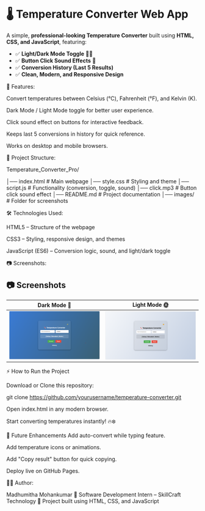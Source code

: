 # 🌡️ Temperature Converter Web App

A simple, **professional-looking Temperature Converter** built using **HTML, CSS, and JavaScript**, featuring:

- ✅ **Light/Dark Mode Toggle** 🌙🌞
- ✅ **Button Click Sound Effects** 🎵
- ✅ **Conversion History (Last 5 Results)**  
- ✅ **Clean, Modern, and Responsive Design**

🚀 Features:

Convert temperatures between Celsius (°C), Fahrenheit (°F), and Kelvin (K).

Dark Mode / Light Mode toggle for better user experience.

Click sound effect on buttons for interactive feedback.

Keeps last 5 conversions in history for quick reference.

Works on desktop and mobile browsers.

📂 Project Structure:

Temperature_Converter_Pro/

│── index.html      # Main webpage
│── style.css       # Styling and theme
│── script.js       # Functionality (conversion, toggle, sound)
│── click.mp3       # Button click sound effect
│── README.md       # Project documentation
│── images/         # Folder for screenshots
    
🛠️ Technologies Used:

HTML5 – Structure of the webpage

CSS3 – Styling, responsive design, and themes

JavaScript (ES6) – Conversion logic, sound, and light/dark toggle

📷 Screenshots:

## 📷 Screenshots

| Dark Mode 🌙                          | Light Mode 🌞                           |
|--------------------------------------|------------------------------------------|
| ![Dark Mode](images/screenshot1.png) | ![Light Mode](images/screenshot2.png)   |

⚡ How to Run the Project

Download or Clone this repository:

git clone https://github.com/yourusername/temperature-converter.git


Open index.html in any modern browser.

Start converting temperatures instantly! 🔥❄️

🌟 Future Enhancements
Add auto-convert while typing feature.

Add temperature icons or animations.

Add "Copy result" button for quick copying.

Deploy live on GitHub Pages.

👩‍💻 Author:

Madhumitha Mohankumar
💼 Software Development Intern – SkillCraft Technology
📌 Project built using HTML, CSS, and JavaScript

